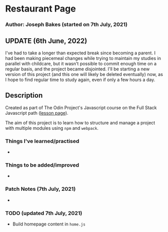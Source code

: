 # Restaurant Page

### Author: Joseph Bakes (started on 7th July, 2021)

## UPDATE (6th June, 2022)
I've had to take a longer than expected break since becoming a parent. I had been making piecemeal changes while trying to maintain my studies in parallel with childcare, but it wasn't possible to commit enough time on a regular basis, and the project became disjointed. I'll be starting a new version of this project (and this one will likely be deleted eventually) now, as I hope to find regular time to study again, even if only a few hours a day.

## Description
Created as part of The Odin Project's Javascript course on the Full Stack Javascript path ([lesson page](https://www.theodinproject.com/paths/full-stack-javascript/courses/javascript/lessons/restaurant-page)).

The aim of this project is to learn how to structure and manage a project with multiple modules using `npm` and `webpack`.

### Things I've learned/practised
- 

### Things to be added/improved
- 

### Patch Notes (7th July, 2021)
- 

### TODO (updated 7th July, 2021)
- Build homepage content in `home.js`